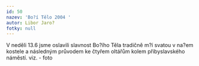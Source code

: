 ```yaml
---
id: 50
nazev: 'Bo?í Tělo 2004 '
autor: Libor Jaro?
fotky: null
---
```

V neděli 13.6 jsme oslavili slavnost Bo?ího Těla tradičně m?í svatou v na?em kostele a následným průvodem ke čtyřem oltářům kolem přibyslavského náměstí. viz. - foto <p>
